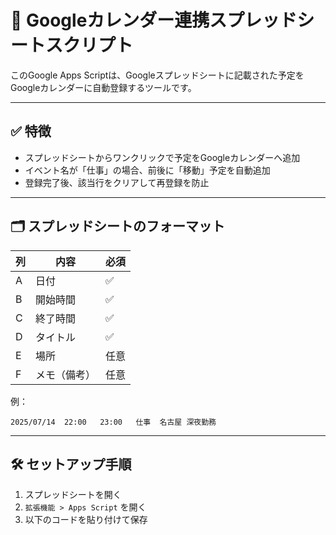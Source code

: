 # 📅 Googleカレンダー連携スプレッドシートスクリプト

このGoogle Apps Scriptは、Googleスプレッドシートに記載された予定をGoogleカレンダーに自動登録するツールです。

---

## ✅ 特徴

- スプレッドシートからワンクリックで予定をGoogleカレンダーへ追加  
- イベント名が「仕事」の場合、前後に「移動」予定を自動追加  
- 登録完了後、該当行をクリアして再登録を防止  

---

## 🗂 スプレッドシートのフォーマット

| 列 | 内容         | 必須 |
|----|--------------|------|
| A  | 日付         | ✅   |
| B  | 開始時間     | ✅   |
| C  | 終了時間     | ✅   |
| D  | タイトル     | ✅   |
| E  | 場所         | 任意 |
| F  | メモ（備考） | 任意 |

例：

```
2025/07/14	22:00	23:00	仕事	名古屋	深夜勤務
```

---

## 🛠 セットアップ手順

1. スプレッドシートを開く  
2. `拡張機能 > Apps Script` を開く  
3. 以下のコードを貼り付けて保存
